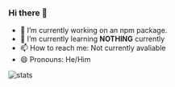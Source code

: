 ### Hi there 👋


- 🔭 I’m currently working on an npm package.
- 🌱 I’m currently learning **NOTHING** currently
- 📫 How to reach me: Not currently avaliable
- 😄 Pronouns: He/Him

![stats](https://github-readme-stats.vercel.app/api?username=marcussaw123&count_private=true&theme=cobalt)
